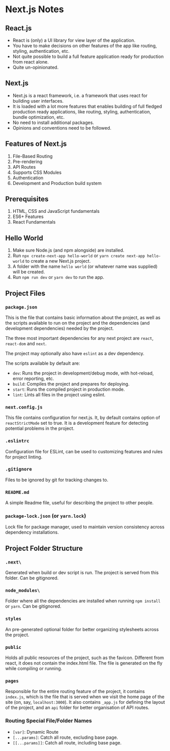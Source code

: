 # Next.js Notes

## React.js

- React is (only) a UI library for view layer of the application.
- You have to make decisions on other features of the app like routing, styling, authentication, etc.
- Not quite possible to build a full feature application ready for production from react alone.
- Quite un-opinionated.

## Next.js

- Next.js is a react framework, i.e. a framework that uses react for building user interfaces.
- It is loaded with a lot more features that enables building of full fledged production ready applications, like routing, styling, authentication, bundle optimization, etc.
- No need to install additional packages.
- Opinions and conventions need to be followed.

## Features of Next.js

1. File-Based Routing
2. Pre-rendering
3. API Routes
4. Supports CSS Modules
5. Authentication
6. Development and Production build system

## Prerequisites

1. HTML, CSS and JavaScript fundamentals
2. ES6+ Features
3. React Fundamentals

## Hello World

1. Make sure Node.js (and npm alongside) are installed.
2. Run `npx create-next-app hello-world` or `yarn create next-app hello-world` to create a new Next.js project.
3. A folder with the name `hello world` (or whatever name was supplied) will be created.
4. Run `npm run dev` or `yarn dev` to run the app.

## Project Files

### `package.json`

This is the file that contains basic information about the project, as well as the scripts available to run on the project and the dependencies (and development dependencies) needed by the project.

The three most important dependencies for any next project are `react`, `react-dom` and `next`.

The project may optionally also have `eslint` as a dev dependency.

The scripts available by default are:

- `dev`: Runs the project in development/debug mode, with hot-reload, error reporting, etc.
- `build`: Compiles the project and prepares for deploying.
- `start`: Runs the compiled project in production mode.
- `lint`: Lints all files in the project using eslint.

### `next.config.js`

This file contains configuration for next.js. It, by default contains option of `reactStrictMode` set to true. It is a development feature for detecting potential problems in the project.

### `.eslintrc`

Configuration file for ESLint, can be used to customizing features and rules for project linting.

### `.gitignore`

Files to be ignored by git for tracking changes to.

### `README.md`

A simple Readme file, useful for describing the project to other people.

### `package-lock.json` (or `yarn.lock`)

Lock file for package manager, used to maintain version consistency across dependency installations.

## Project Folder Structure

### `.next\`

Generated when build or dev script is run. The project is served from this folder. Can be gitignored.

### `node_modules\`

Folder where all the dependencies are installed when running `npm install` or `yarn`. Can be gitignored.

### `styles`

An pre-generated optional folder for better organizing stylesheets across the project.

### `public`

Holds all public resources of the project, such as the favicon. Different from react, it does not contain the index.html file. The file is generated on the fly while compiling or running.

### `pages`

Responsible for the entire routing feature of the project, it contains `index.js`, which is the file that is served when we visit the home page of the site (on, say, `localhost:3000`). It also contains `_app.js` for defining the layout of the project, and an `api` folder for better organisation of API routes.

### Routing Special File/Folder Names

- `[var]`: Dynamic Route
- `[...params]`: Catch all route, excluding base page.
- `[[...params]]`: Catch all route, including base page.

